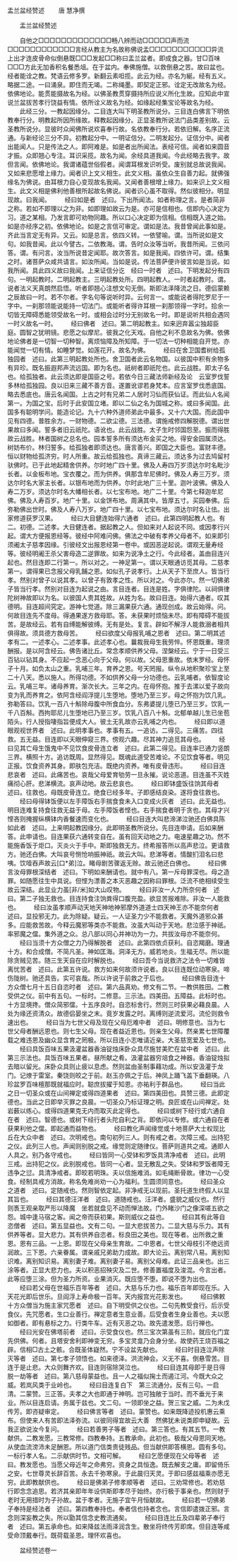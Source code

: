   盂兰盆经赞述
　　唐 慧净撰




　　盂兰盆经赞述

　　自他之□□□□□□□□□□□□□畅八辨而动□□□□□声而流□□□□□□□□□□□□言经从教主为名故称佛说盂□□□□□□□□□□□异流上出才连皮骨命似倒悬既□□□发起□□称曰盂兰盆者。即成食之器。甘□百味□□□方此无加香积名餐悉俎。在于盆内。奉佛施僧。以救倒悬之苦。故曰盆也。经者能诠之教。梵语云修多罗。新翻云素呾揽。此云为经。亦名为綖。经有五义。略据二途。一曰涌泉。即住而无竭。二称绳墨。即契定正邪。诠定无改故名为经。依佛地论。能贯能摄故名为经。以佛圣教贯穿摄持所应说义所化生故。应知此中宣说兰盆拔苦孝行饶益有情。依所诠义故名为经。如缘起经集宝论等故名为经。
　　此经三分。一教起因缘分。二目连大叫下明圣教所说分。三目连白佛言下明依教奉行分。明教起所因所缘故。释教起因缘分。正显圣教所说法门品类差别故。云圣教所说分。显彼时众闻佛所说欢喜奉行故。名依教奉行分。若依旧解。名序正流通。与新经论三分不异。初教起分中。一明证信分。二明发起分。证信分中。闻者出能闻人。只是传法之人。即阿难是。如是者出所闻法。表经可信。闻者如来圆音才振。众即翘心专注。耳识采揽。故名为闻。余经具道我闻。今此经略去我字。故但言闻。依佛地论。我谓诸蕴世俗假者。闻谓耳根发识听受。废别就总故说我闻。又如来悲愿增上缘力。闻者识上文义相生。此文义相。虽依众生自善力起。就佛强缘名为佛说。由耳根力自心变现故名我闻。又闻者善根增上缘力。如来识上文义相生。此文义相是佛利他善根所起故名佛说。闻者识心虽不取得。然似彼相分。明显现故。曰我闻。
　　经曰如是者　述曰。下出所闻法。如者称理之言。是者简非之称。若如不即理以之为非。如即理如故云为是。亦可是信相也。信即内心决定为习。道之某相。乃发言即可劝物同趣。所以口心决定即为信相。信相既入道之始。如是亦经序之初。依佛地论。如是之言信可审定。谓如是法。我昔曾闻此事如是。齐此当言定无有异。又云。如是总言。依四义转。一依譬喻。谓。当所说如是文句。如我昔闻。此以今譬古。二依教海。谓。告时众汝等当听。我昔所闻。三依问答。谓。有问言。汝当所说昔定闻耶。故次答言。如是我闻。四依许可。谓。结集之时。诸菩萨众咸共请言。如汝所闻。当如是说。传法菩萨便许彼言如是当说。如我所闻。具此四义故曰我闻。上来证信分讫　经曰一时者　述曰。下明发起分有四句。一明起教时。二明起教主。三明起教处所。四明起教人。一时者起教时。谓。说者法义天真朗然启悟。听者即翘心注想文句无倒。斯即法泽降流之日。德侣蒙赖之辰故曰一时。若不尔者。字名句等说听时异。云何言一。或能说者得陀罗尼于一字中。一刹那领能说能持一切法门。或能听者得许耳根一刹那领得一字时。拾余一切皆无障碍悉能领受故名一时。或相会过时分无别故名一时。即是说听共相会遇同一时义故名一时。
　　经曰佛者　述曰。第二明起教主。如来迥弃嚣尘独超臣庭。圆智之犹明镜。悲愿之似摩尼。彼我之化天戏。自他之利不息故名为佛。依佛地论佛者是一切智一切种智。离烦恼障及所知障。于一切法一切种相能自开觉。亦能闻觉一切有情。如睡梦觉。如莲花开。故名为佛。
　　经曰在舍卫国耆树给孤独园者　述曰。此第三明起教处所也。舍卫国者此云名物国。以彼国中积有余物多有异珍。既名振遐邦声流远国。即为名也。祇树者即祇陀也。此云战胜。即太子名也。给孤独者。此云须达即是国臣之号。若依今日三藏法师新经及论　云室罗伐誓多林给孤独园。良以旧来三藏不善方音。遂置讹谬若身梵本。应言室罗伐悉底国。略去悉底也。唐云名闻国。上古之时有兄弟二人居时习仙而获仙证。而此仙人名闻第一。为国之宝。后时于此安国立堵。即以二仙之名为国城之称。或曰多闻国。此国多有聪明学问。能造论记。九十六种外道师弟此中最多。又十六大国。而此国中见有四德。普胜余方。一财物德。二欲尘德。三法德。谓施戒修四解脱德。谓出世果故曰多闻。誓多者旧云祇陀。语讹也。此云战胜。太子生时邻国怨至。振而得胜故云战胜。林者国树之总名也。园本誓多所有须达布金买之地。得安金园属须达。树妨布价。林归誓多。给孤独者即须达也。唐言善兴。即国之大臣也。富财丰德。恒以财物给孤济穷。时人所重。故云给孤独也。真谛三藏云。须达多为过去鸠留村驮佛时。已于此地起精舍供养。尔时地广四十里。佛及人寿四万岁须达尔时名毗沙长者。以金板布地。宝衣覆之。而为供养。俱那含牟尼佛时。佛及人寿三万岁。须达尔时名大家主长者。以银布地而为供养。尔时此地广三十里。迦叶波佛。佛及人寿二万岁。须达尔时名大幡相长者。以七宝布地。地广二十里。今第七释迦牟尼佛。佛及人寿百岁。地广十里。以金饼布地。周满其中。皆厚五寸。买园奉佛。后弥勒佛出世时。佛及人寿八万岁。地广四十里。以七宝布地。须达尔时名让佉。出家修道获罗汉果。
　　经曰大目健连始得六通者　述曰。此第四明起教人也。有二。初德。二述孝。大目健连者。据起教之人。但如来对人起说不同。或因孝行兴起。谓大方便报恩经等。彼经中阿难问佛。佛法之中破有孝养父母者不。如来即引须阇太子慈孝因缘。引彼经文出报恩经第一卷中。或因恶逆起说。谓观无量寿经等。彼经明阇王杀父害母造二逆罪故。如来为说净土之行。今此经者。盖由目连兴起也。然目连即二行第一。所以对之。一神足第一。谓以天眼通访觅其母。二慈孝第一。谓得果已念报父母乳餔之恩。如似孔子说孝行。上从天子下至庶人。皆当行孝。然别对曾子以说其孝。以曾子有敦孝之性。所以对之。今此亦尔。然一切佛弟子皆当行孝。然别对目连为起说之由。言目连者。目连是姓。字俱律陀。以祠俱律陀树神故即以为名。以彼国人贵其姓故。从姓为名。故曰目连。始得六通者。叹其德明。目连超间究定。游神七觉道。除三漏果获六通。通现创成。故云始得。问。何故目连先不度母。得通果遂方救母耶。答。未获果时烦恼未尽。即有障碍不能拔苦。是故经云。若有自缚能解彼缚。无有是处。复言。辟如不解浮人能救溺者相共俱得故。须具德方救母苦。
　　经曰欲度父母报乳哺之恩者　述曰。第二明其述孝有二。一述孝心。二述孝事。此述孝心也。曩裁我母生我劳悴。怀恩既重。理须酬报。是以阿含经云。佛告诸比丘。常念孝顺供养父母。涅槃经云。宁于一日受三百钻以钻其身。不应起一念恶心向于父母。何以故。父母恩重故。依末罗经。母怀子十月。如负太山之重。乳哺三年。育养之恩。号天罔报。纵令从地积聚珍宝上至二十八天。悉以施人。所得功德。不如供养父母一分功德也。云乳哺者。依智度论云。乳哺三年。诸母养育。渐次长大。三年之内。在母怀抱。推于去漯以爱子故向变为乳而养育之。依阿含经阎浮提儿生堕地。堕地乃至三岁。母之怀抱为饮几乳。弥勒答曰。饮乳一百八十斛除母腹中所食血分。东弗婆提儿堕已乃至三岁。饮乳一千八百斛。西拘耶尼儿生堕地已乃至三岁。饮乳八百八十斛。北郁单越儿生已坐苞陌头。行人授指啛指旨便成大人。彼土无乳故亦云乳哺之内也。
　　经曰即以道眼观视世界者　述曰。此明孝事也。孝事有五。一追访。二得见。三痛苦。四往救。五无益。目连即以天眼伸窥三界。傍观六趣。尽其神力追觅其母也。
　　经曰见其亡母生饿鬼中不见饮食皮骨连立者　述曰。此第二得见。目连率已通力竖朗三界。横照十方。追访既周。显然得见。既魂此道受苦难论。不见饮食等者。明见正报。饮食资养其身。即肤包充洁。既绝内资养。唯有皮骨违形。
　　经曰目连悲哀者　述曰。此痛苦也。哀哉父母爱育劬劳一旦永摧。说论恶道。目连虽不灭姓痛彻心肝。悲涕横流。哀声动地。故云悲哀也。
　　经曰即钵盛饭往饷其母者　述曰。往救也。母既皮骨连立。绝食已经多年。子即感结良染。遂将食往救也。
　　经曰母得钵饭便以左手障饭右手揣食食未入口变成火灰者　述曰。此无益也。明目连难复持食往救无益于母。左手障饭者悭也。右手揣食者明于贪也。其母才兴悭吝则掩握纵横钵内香餐速而变化也。
　　经曰目连大叫悲渧涕泣驰还白佛具陈如此者　述曰。上来明起教因缘分。此即明圣教所说分。先目连申请。后如来酬答。此申请也。目连果获六通转变自在。虽有回天动地之力。电速星趣之功。然不能施香饭于炬口。灭炎火于手中。斯即独救无方。终希报答所以高声悲泣。更请救方。驰还白佛。大叫哀号恻怆响振神祇。故云大叫。悲涕等者。情酸扪泪名曰悲咦。饮噎吞声故云[口*弟]泣。睹母剧苦骤返无赊。故云驰还白佛也。
　　经曰佛言汝母罪根深结者　述曰。下明如来酬请也。就中有八。第一斥母罪深也。母之造罪。如随愿往生中具说。但悭为漂善之本灭恶趣之因称曰罪根。泛流不绝相续受生故云深结。此显业力虽[非/米]如大山叹物。
　　经曰非汝一人力所奈何者　述曰。第二子独无救也。目连持食注饷粪得口腹充盈。欲显苦报难除。非汝一人能救也。
　　经曰汝虽孝顺声动天地天神地神邪摩外道道士四天神王亦不能奈何者　述曰。显投邪无力。此为除疑。疑云。一人证圣力少不能救者。天魔外道邪众甚多。应能救苦故。今释云魔邪等类亦不能救。汝虽大叫动于天地。悲泣感于神祇。率邪魔之儅。集外道之众。总八部以同心并神功为一力。共拔汝母亦不能奈何。
　　经曰当须十方众僧之力乃得解脱者　述曰。此第四依贞获利。自恣羯磨。理通十方。和合成僧。不简凡圣。神如匡海。洞泽无方。威若地炎。生福无尽。所以能除贪贼见苦。随三生天自在应时解脱也。
　　经曰吾今当说救济之法令一切难皆离忧苦者　述曰。此第五许说。救方如来何故须许说者。良以目连既位动寒泉。啼伤陇树。驰还具告。实可哀哉。所以许说于前救之于后也。
　　经曰佛告目连十方众僧七月十五日自恣时者　述曰。第六品真劝。修文有二节。一教供胜田。二教受供之仪。前中有五句。一标时。二修意。三示法。四美田。五障益。此标时也。十方显境搀。僧众简邪儅。十五序良时。自恣标舍行。然则三时获果必藉良晨。人处为缘还资清众。故德侣晏坐之末。竟岁发露之时。离缚则逆流爱河。流伦则救令速出也。
　　经曰当为七世父母及现在父母厄难中者　述曰。明修意也。当为七世父母者酬远恩也。则七生父母。现在者益近恩也。则亲生父母。然亲累七世障覆载之难违恩及幽众显含育之罔极。所以目连小志唯请近亲。大圣慈宽爱及七世也。
　　经曰具饭百味五果汲灌盆器香油锭烛床卧众具尽施甘美贮在盆中者　述曰。此第三示法也。具饭百味五果者。昼所献之肴。汲灌盆器穷俎食之神器。香油锭烛拟去暗以留光。床卧众具则止疲以息虑。然则盆由圣制事藉功成。所以安汲灌于龙门。记燎于雷室。秦饶则皎之于前。赵玉亦佩之于后。神凤上踊飞盖下垂翻瑛。八珍盆罗百味檀那既就福应时。聪庶拔擢于知恩。亦祐利于群品也。
　　经曰当此之日一切圣众或在山间禅定或得四道果者　述曰。第四美田也。具赞三德。此即定德也。当此之日即举灭罪之良晨。一切圣众乃标证理之明。良匠或在山间禅定。处岩薮以练心。或得四道果克无内而取灭此定得也。
　　经曰或树下经行或六通自在者　述曰。智德也。或树下经行者头陀自利之背。即依问以专修。或六通自在者获果利他之儅。即起通而益物也。
　　经曰教化声闻缘觉或十地菩萨大士权现比丘在大众中者　述曰。次明戒也。南句初列三人。则有戒之者。次障三戒。出持犯之仪。此列三人也。声闻则别脱之戒。缘觉则定随律仪。菩萨则道共之戒。通即人人具之。别乃各守戒也。
　　经曰皆同一心受钵和罗饭具清净戒者　述曰。此明三戒。出持犯之仪。此别脱戒也。皆同一心者。显无散乱之失。受钵和罗饭者障无违争之愆。具清净戒者。即皎若明珠。夫以信施难消。如毛绳断骨故。律功一心受食。经制具戒方消故。称名免难尚劝一心为福利。生圆须同意也。
　　经曰圣众之道者　述曰。定随戒也。然则智依定起。非净戒无以现前。圣托道生终假人以显其旨也。
　　经曰其德汪洋者　述曰。道随戒也。汪洋者。盛貌之威仪也。然行则褭王观亲取严形以降魔　坐若就盘见不动而惮法故。门外睹沙门之像深嗟五欲之怨。城中逢马宿之客。闻之帝而获初果。斯则威仪之益也。
　　经曰其有此等自恣僧者　述曰。第五显益也。文有二句。一显大悲拔苦力。二显大慈与乐力。其有供养等者。显大悲力。其有供养自恣者。标良田之美也。现在等者。出所救之重恩。恩有三品。一上恩。即现在父母亲生育故。二中恩者。七世父母枝引不绝远资润故。三下恩。六亲眷属。谓亲戚兄弟助力成故。即大论云。离别常八易。离别知识难。离别知识易。离别妻子难。离别妻子易。离别父母难。此证三品亲也。出三涂等者。正显大悲力也。夫以积恶招殃灾及二世。修善置福度及浚混。今言出者。此等应堕三涂。但为圣力所资。业果消灭。既应堕不堕。即说不堕为出也。
　　经曰若父母在世福乐百年等者　述曰。大慈与乐力也。福乐百年即现在乐。入天花光即后世乐。旦阎浮上寿命极一百年。天内报宫光花影发也。
　　经曰佛敕十方众僧当为施主家咒愿者　述曰。自下明受供之仪也。二句先教受食行。后示受食仪。先咒愿者。生口业善行。禅定意者生意业善。后受食者生身业善也。夫以愿如御者。即有悬标之力。行类牛车。近有灭恶之功。故先遣发愿。后行禅也。
　　经曰光安在佛塔前者　述曰。示受食仪也。然三宝次第虽有三阶。就应化门宜先供佛。何者。且塔安舍利即神变无穷。多宝灵龛乃会身分坐。故使药王烧百福之辟。信相□古土之骸。合既圣体嶷然。宁不设盆先献也。
　　经曰时目连泣声除灭等者　述曰。第七孝子领悟也。如来德泽。洪流神会。义无不喜。倒悬雪苦。目连于是止悲。大众则舞齐欢。目连则宿除哭泣也。
　　经曰目连其母即于是日得脱一劫等者　述曰。第八慈母蒙益也。且一人之福似掬土而遏江河。今既大众之威。若岚风类于业岭也。
　　经曰目连复白下　第三流通分。反有三句。一启清。二蒙赞。三正答。夫孝之大也即通于神明。岂可独敞于当时。而不垂光于来业。所以目连启请。务属于兹也。文二句。一领即坐之益。贺三宝之威。二为未戊传芳。即咨疑审定。
　　经曰佛言等者　述曰。蒙赞也。如来既降迹投机惠云乘布。但使来人有苦即法泽弥流。以彼同得宜故云大善　然佛犹未说类即申疑故。云我正欲说汝今复问。
　　经曰若善男子等者　述曰。第三答也。有其五节。一教献供。二教发愿。三教常修。四教奉持。五教承命。此初也。极哉父母恩同天地。从使血流滂沛未足酬恩。所以道门信类贵徒贱品。但当献供即答横恩。圆有多句。一标行孝人名。二示献供时节。文相可解。
　　经曰乞愿便现在父母等者　述曰。教发愿也。当愿父母近年之命弗穷。资身之具恒逸。既去解支之庸。即留倚乐之安。七世尊灵长辞百苦。永去千弥寒泉。于此晨归天灵。于即曰感兹福乘亦愿无穷。此即教献供也。
　　经曰是佛弟子修孝顺等者　述曰。三劝常修也。若劝慈行即念念追思。若济其亲即年年设供斯即孝尽于始终。亦行极于事亲也。然则财于老时无用措时为子孙故。盆于孝者。无施子宜午月恒献故。
　　经曰若一切佛弟子奉持是经法者　述曰。第四教奉持也。奉者信也持者念也。言信即遣拨正邪。言念则深妄教之失。所以勖其信念史教流通矣。
　　经曰目连比丘及四辈弟子奉行者　述曰。第五承命也。如来降兹法雨泽润含生。散坐将终传芳即席。但目连等咸受命顶戴奉行。既荷载圣恩。理怀欢喜也。

　　盆经赞述卷一


